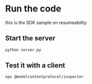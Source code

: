 # Run the code

this is the SDK sample on resumeability

## Start the server

```bash
python server.py
```

## Test it with a client

```bash
npx @modelcontextprotocol/inspector
```

